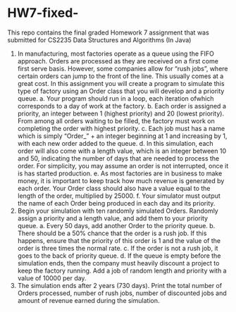 # HW7-fixed-
This repo contains the final graded Homework 7 assignment that was submitted for CS2235 Data Structures and Algorithms (In Java)

1. In manufacturing, most factories operate as a queue using the FIFO 
approach. Orders are processed as they are received on a first come first 
serve basis. However, some companies allow for “rush jobs”, where 
certain orders can jump to the front of the line. This usually comes at a 
great cost. In this assignment you will create a program to simulate this 
type of factory using an Order class that you will develop and a priority 
queue. 
a. Your program should run in a loop, each iteration ofwhich 
corresponds to a day of work at the factory.
b. Each order is assigned a priority, an integer between 1 (highest 
priority) and 20 (lowest priority). From among all orders waiting to
be filled, the factory must work on completing the order with 
highest priority.
c. Each job must has a name which is simply “Order_” + an integer 
beginning at 1 and increasing by 1, with each new order added to 
the queue.
d. In this simulation, each order will also come with a length value, 
which is an integer between 10 and 50, indicating the number of 
days that are needed to process the order. For simplicity, you may 
assume an order is not interrupted, once it is has started 
production.
e. As most factories are in business to make money, it is important to 
keep track how much revenue is generated by each order. Your 
Order class should also have a value equal to the length of the 
order, multiplied by 25000.
f. Your simulator must output the name of each Order being 
produced in each day and its priority.
2. Begin your simulation with ten randomly simulated Orders. Randomly
assign a priority and a length value, and add them to your priority queue.
a. Every 50 days, add another Order to the priority queue.
b. There should be a 50% chance that the order is a rush job. If this 
happens, ensure that the priority of this order is 1 and the value of 
the order is three times the normal rate.
c. If the order is not a rush job, it goes to the back of priority queue. 
d. If the queue is empty before the simulation ends, then the company must heavily discount a project to keep the factory running. Add a 
job of random length and priority with a value of 10000 per day. 
3. The simulation ends after 2 years (730 days). Print the total number of 
Orders processed, number of rush jobs, number of discounted jobs and 
amount of revenue earned during the simulation. 
